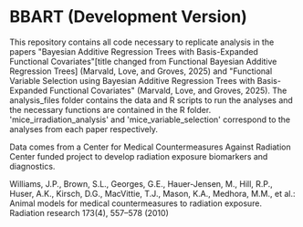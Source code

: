 # BBART (Development Version)

This repository contains all code necessary to replicate analysis in the papers
"Bayesian Additive Regression Trees with Basis-Expanded
Functional Covariates"[title changed from Functional Bayesian 
Additive Regression Trees] (Marvald, Love, and Groves, 2025) and "Functional
Variable Selection using Bayesian Additive Regression Trees with Basis-Expanded Functional Covariates" 
(Marvald, Love, and Groves, 2025). The analysis_files folder contains the data and R scripts to run the
analyses and the necessary functions are contained in the R folder. 
'mice_irradiation_analysis' and 'mice_variable_selection' correspond to the analyses from 
each paper respectively.

Data comes from a Center for Medical Countermeasures Against Radiation Center funded
project to develop radiation exposure biomarkers and diagnostics. 

Williams, J.P., Brown, S.L., Georges, G.E., Hauer-Jensen, M., Hill, R.P., Huser, A.K., Kirsch,
D.G., MacVittie, T.J., Mason, K.A., Medhora, M.M., et al.: Animal models for medical
countermeasures to radiation exposure. Radiation research 173(4), 557–578 (2010)
